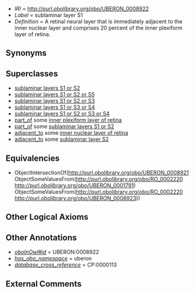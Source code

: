  * *IRI* = http://purl.obolibrary.org/obo/UBERON_0008922
 * *Label* = sublaminar layer S1
 * *Definition* = A retinal neural layer that is immediately adjacent to the inner nuclear layer and comprises 20 percent of the inner plexiform layer of retina.

## Synonyms


## Superclasses

 * [sublaminar layers S1 or S2](../../UBERON/27/UBERON_0008927.md)
 * [sublaminar layers S1 or S2 or S5](../../UBERON/32/UBERON_0009732.md)
 * [sublaminar layers S1 or S2 or S3](../../UBERON/33/UBERON_0009733.md)
 * [sublaminar layers S1 or S3 or S4](../../UBERON/35/UBERON_0009735.md)
 * [sublaminar layers S1 or S2 or S3 or S4](../../UBERON/37/UBERON_0009737.md)
 * [part_of](../../BFO/50/BFO_0000050.md) some [inner plexiform layer of retina](../../UBERON/95/UBERON_0001795.md)
 * [part_of](../../BFO/50/BFO_0000050.md) some [sublaminar layers S1 or S2](../../UBERON/27/UBERON_0008927.md)
 * [adjacent_to](../../RO/20/RO_0002220.md) some [inner nuclear layer of retina](../../UBERON/91/UBERON_0001791.md)
 * [adjacent_to](../../RO/20/RO_0002220.md) some [sublaminar layer S2](../../UBERON/23/UBERON_0008923.md)

## Equivalencies

 * ObjectIntersectionOf(<http://purl.obolibrary.org/obo/UBERON_0008921> ObjectSomeValuesFrom(<http://purl.obolibrary.org/obo/RO_0002220> <http://purl.obolibrary.org/obo/UBERON_0001791>) ObjectSomeValuesFrom(<http://purl.obolibrary.org/obo/RO_0002220> <http://purl.obolibrary.org/obo/UBERON_0008923>))

## Other Logical Axioms


## Other Annotations

 * *[oboInOwl#id](../../id/oboInOwl#id.md)* = UBERON:0008922
 * *[has_obo_namespace](../../ce/oboInOwl#hasOBONamespace.md)* = uberon
 * *[database_cross_reference](../../ef/oboInOwl#hasDbXref.md)* = CP:0000113

## External Comments

